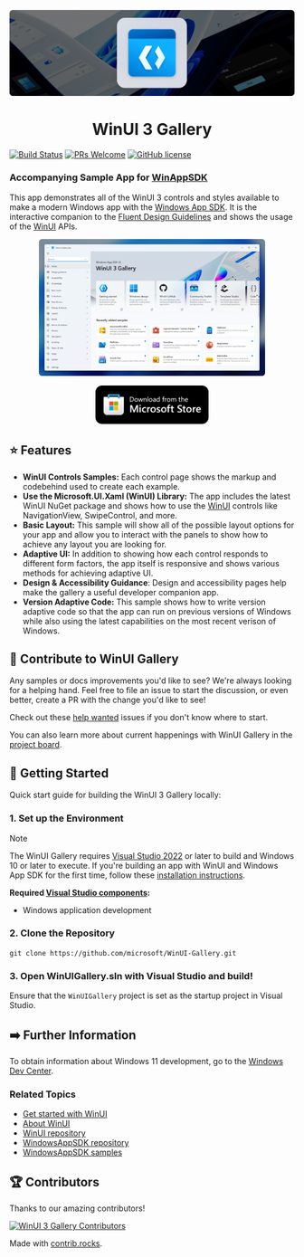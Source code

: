 ![WinUI Gallery hero image](docs/images/WinUIGalleryLanding.PNG)

<h1 align="center">
    WinUI 3 Gallery
</h1>

[![Build Status](https://dev.azure.com/ms/microsoft-ui-xaml/_apis/build/status%2Fmicrosoft.WinUI-Gallery?branchName=main)](https://dev.azure.com/ms/microsoft-ui-xaml/_build/latest?definitionId=612&branchName=main) [![PRs Welcome](https://img.shields.io/badge/PRs-welcome-brightgreen.svg?style=flat-square)](http://makeapullrequest.com) [![GitHub license](https://img.shields.io/badge/license-MIT-blue.svg?style=flat-square)](https://github.com/your/your-project/blob/master/LICENSE)

### Accompanying Sample App for [WinAppSDK](https://github.com/microsoft/WindowsAppSDK)

This app demonstrates all of the WinUI 3 controls and styles available to make a modern Windows app with the [Windows App SDK](https://github.com/microsoft/WindowsAppSDK). It is the interactive companion to the [Fluent Design Guidelines](https://docs.microsoft.com/windows/apps/design/basics/) and shows the usage of the [WinUI](https://docs.microsoft.com/windows/apps/winui/) APIs. 

<p align="center">
<img src="docs/images/winui-gallery.png" alt="WinUI 3 Gallery" width="400"/>
</p>
<p align="center">
<a href="https://apps.microsoft.com/detail/WinUI%203%20Gallery/9P3JFPWWDZRC?launch=true
	&mode=mini">
	<img alt="Store badge" src="docs/images/storeBadge.png" width="200"/>
</a>
</p>

## ⭐ Features

- **WinUI Controls Samples:** Each control page shows the markup and codebehind used to create each example.
- **Use the Microsoft.UI.Xaml (WinUI) Library:** The app includes the latest WinUI NuGet package and shows how to use the [WinUI](https://docs.microsoft.com/windows/apps/winui/) controls like NavigationView, SwipeControl, and more.
- **Basic Layout:** This sample will show all of the possible layout options for your app and allow you to interact with the panels to show how to achieve any layout you are looking for.
- **Adaptive UI:** In addition to showing how each control responds to different form factors, the app itself is responsive and shows various methods for achieving adaptive UI.
- **Design & Accessibility Guidance**: Design and accessibility pages help make the gallery a useful developer companion app. 
- **Version Adaptive Code:** This sample shows how to write version adaptive code so that the app can run on previous versions of Windows while also using the latest capabilities on the most recent verison of Windows.


## 👏 Contribute to WinUI Gallery

Any samples or docs improvements you'd like to see? We're always looking for a helping hand. Feel free to file an issue to start the discussion, or even better, create a PR with the change you'd like to see!

Check out these [help wanted](https://github.com/microsoft/WinUI-Gallery/issues?q=is%3Aopen+is%3Aissue+label%3A%22help+wanted%22) issues if you don't know where to start.

You can also learn more about current happenings with WinUI Gallery in the [project board](https://github.com/orgs/microsoft/projects/368).

## 🚀 Getting Started
Quick start guide for building the WinUI 3 Gallery locally:

### 1. Set up the Environment

> [!NOTE]
> The WinUI Gallery requires [Visual Studio 2022](https://visualstudio.microsoft.com/vs/) or later to build and Windows 10 or later to execute. If you're building an app with WinUI and Windows App SDK for the first time, follow these [installation instructions](https://learn.microsoft.com/windows/apps/get-started/start-here).

**Required [Visual Studio components](https://learn.microsoft.com/windows/apps/get-started/start-here?tabs=vs-2022-17-10#required-workloads-and-components):**
- Windows application development

### 2. Clone the Repository

```shell
git clone https://github.com/microsoft/WinUI-Gallery.git
```

### 3. Open WinUIGallery.sln with Visual Studio and build!

Ensure that the `WinUIGallery` project is set as the startup project in Visual Studio.

## ➡️ Further Information

To obtain information about Windows 11 development, go to the [Windows Dev Center](https://developer.microsoft.com/windows).

### Related Topics


- [Get started with WinUI](https://learn.microsoft.com/windows/apps/get-started/start-here)  
- [About WinUI](https://aka.ms/windev)
- [WinUI repository](https://github.com/microsoft/microsoft-ui-xaml)
- [WindowsAppSDK repository](https://github.com/microsoft/WindowsAppSDK)
- [WindowsAppSDK samples](https://github.com/microsoft/WindowsAppSDK-Samples)

## 🏆 Contributors
Thanks to our amazing contributors!

[![WinUI 3 Gallery Contributors](https://contrib.rocks/image?repo=microsoft/WinUI-Gallery)](https://github.com/microsoft/WinUI-Gallery/graphs/contributors)

Made with [contrib.rocks](https://contrib.rocks).
